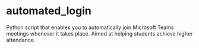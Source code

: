 # automated_login
Python script that enables you to automatically join Microsoft Teams meetings whenever it takes place. Aimed at helping students achieve higher attendance.
